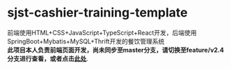 # sjst-cashier-training-template
前端使用HTML+CSS+JavaScript+TypeScript+React开发，后端使用SpringBoot+Mybatis+MySQL+Thrift开发的餐饮管理系统<br><Strong>此项目本人负责前端页面开发，尚未同步至master分支，请切换至feature/v2.4分支进行查看，或者点击[此处](https://github.com/Kiraaaaaaa/sjst-cashier-training-template/tree/feature/v2.4/ui)</Strong>.

